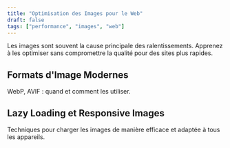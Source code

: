 ```yaml
---
title: "Optimisation des Images pour le Web"
draft: false
tags: ["performance", "images", "web"]
---
```

Les images sont souvent la cause principale des ralentissements. Apprenez à les optimiser sans compromettre la qualité pour des sites plus rapides.

## Formats d'Image Modernes
WebP, AVIF : quand et comment les utiliser.

## Lazy Loading et Responsive Images
Techniques pour charger les images de manière efficace et adaptée à tous les appareils.

